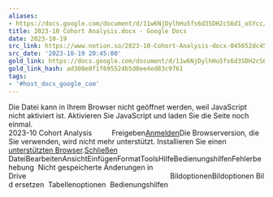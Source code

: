 ```yaml
---
aliases:
- https://docs.google.com/document/d/11w6NjDylhHu5fs6d3SDH2cS6d1_oSYcc/edit
title: 2023-10 Cohort Analysis.docx - Google Docs
date: 2023-10-19
src_link: https://www.notion.so/2023-10-Cohort-Analysis-docx-045652dc45f54498805908d5b29309be
src_date: '2023-10-19 20:45:00'
gold_link: https://docs.google.com/document/d/11w6NjDylhHu5fs6d3SDH2cS6d1_oSYcc/edit
gold_link_hash: ad308e0f1f695524b5d8ee4ed83c9761
tags:
- '#host_docs_google_com'
---
```


Die Datei kann in Ihrem Browser nicht geöffnet werden, weil JavaScript nicht aktiviert ist. Aktivieren Sie JavaScript und laden Sie die Seite noch einmal.  
2023-10 Cohort Analysis          Freigeben[Anmelden](https://accounts.google.com/ServiceLogin?service=wise&passive=1209600&osid=1&continue=https://docs.google.com/document/d/11w6NjDylhHu5fs6d3SDH2cS6d1_oSYcc/edit&followup=https://docs.google.com/document/d/11w6NjDylhHu5fs6d3SDH2cS6d1_oSYcc/edit&ltmpl=docs&ec=GAZAGQ)Die Browserversion, die Sie verwenden, wird nicht mehr unterstützt. Installieren Sie einen [unterstützten Browser](https://support.google.com/docs/answer/2375082?hl=de).[Schließen](#)  
DateiBearbeitenAnsichtEinfügenFormatToolsHilfeBedienungshilfenFehlerbehebung  Nicht gespeicherte Änderungen in Drive                                                                        BildoptionenBildoptionen Bild ersetzen  Tabellenoptionen  Bedienungshilfen